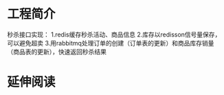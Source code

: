 # 工程简介

秒杀接口实现：
1.redis缓存秒杀活动、商品信息
2.库存以redisson信号量保存，可以避免超卖
3.用rabbitmq处理订单的创建（订单表的更新）和商品库存销量（商品表的更新），快速返回秒杀结果

# 延伸阅读

